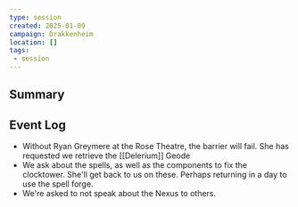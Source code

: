 ```yaml
---
type: session
created: 2025-01-09
campaign: Drakkenheim
location: []
tags:
 - session
---
```



## Summary

## Event Log

- Without Ryan Greymere at the Rose Theatre, the barrier will fail. She has requested we retrieve the [[Delerium]] Geode
- We ask about the spells, as well as the components to fix the clocktower. She'll get back to us on these. Perhaps returning in a day to use the spell forge.
- We're asked to not speak about the Nexus to others.
